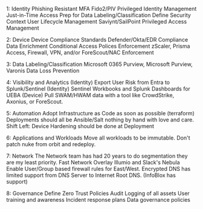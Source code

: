 1: Identity
    Phishing Resistant MFA
        Fido2/PIV
    Privileged Identity Management
        Just-in-Time Access
    Prep for Data Labeling/Classification
        Define Security Context
    User Lifecycle Management
        Saviynt/SailPoint
    Privileged Access Management

2: Device
    Device Compliance Standards
        Defender/Okta/EDR Compliance Data Enrichment
        Conditional Access Polices Enforcement
        zScaler, Prisma Access, Firewall, VPN, and/or ForeScout/NAC Enforcement

3: Data
    Labeling/Classification
        Microsoft 0365 Purview, Microsoft Purview, Varonis
    Data Loss Prevention

4: Visibility and Analytics
    (Identity) Export User Risk from Entra to Splunk/Sentinel
    (Identity) Sentinel Workbooks and Splunk Dashboards for UEBA
    (Device) Pull SWAM/HWAM data with a tool like CrowdStrike, Axonius, or ForeScout.

5: Automation
    Adopt Infrastructure as Code as soon as possible (terraform)
    Deployments should all be Ansible/Salt nothing by hand with love and care.
    Shift Left: Device Hardening should be done at Deployment

6: Applications and Workloads
    Move all workloads to be immutable.  Don't patch nuke from orbit and redeploy.

7: Network
    The Network team has had 20 years to do segmentation they are my least priority.
    Fast Network Overlay Illumio and Slack's Nebula
    Enable User/Group based firewall rules for East/West.
    Encrypted DNS has limited support from DNS Server to Internet Root DNS.  (InfoBlox has support)

8: Governance
    Define Zero Trust Policies
    Audit Logging of all assets
    User training and awareness
    Incident response plans
    Data governance policies
